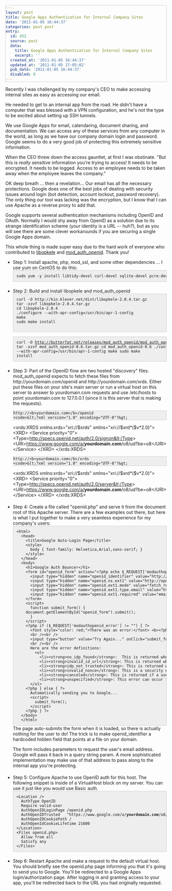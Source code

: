 ```yaml
---
layout: post
title: Google Apps Authentication for Internal Company Sites
date: '2011-01-05 16:44:37'
categories: post post
entry:
  id: 452
  source: post
  data:
    title: Google Apps Authentication for Internal Company Sites
    excerpt: ''
  created_at: '2011-01-05 16:44:37'
  updated_at: '2011-01-05 17:05:02'
  pub_date: '2011-01-05 16:44:37'
  disabled: 0
---
```

Recently I was challenged by my company's CEO to make accessing internal sites
as easy as accessing our email.

He needed to get to an internal app from the road.  He didn't have a computer
that was blessed with a VPN configuration, and he's not the type to be excited
about setting up SSH tunnels.

We use Google Apps for email, calendaring, document sharing, and documentation.
We can access any of these services from any computer in the world, as long as
we have our company domain login and password.  Google seems to do a very good
job of protecting this extremely sensitive information.

When the CEO threw down the access gauntlet, at first I was obstinate.  "But
this is _really_ sensitive information you're trying to access!  It needs to be
encrypted.  It needs to be logged.  Access to an employee needs to be taken
away when the employee leaves the company."

OK deep breath ... then a revelation... Our email has all the necessary
protections.  Google does one of the best jobs of dealing with security issues
around login (bot detection, account lockout, password recovery).  The only
thing our tool was lacking was the encryption, but I know that I can use Apache
as a reverse proxy to add that.

Google supports several authentication mechanisms including OpenID and OAuth.
Normally I would shy away from OpenID as a solution due to its strange
identification scheme (your identity is a URL -- huh?), but as you will see
there are some clever workarounds if you are securing a single Google Apps
domain.

This whole thing is made super easy due to the hard work of everyone who
contributed to <a href="http://kin.klever.net/libopkele/">libopkele</a> and
<a href="http://findingscience.com/mod_auth_openid/">mod_auth_openid</a>.
Thank you!

<style>
  code {
    display: block;
    white-space: pre;
    background:#eee;
    border:1px solid #ccc;
    padding:10px;
    overflow-x: auto;
  }
  ul.steps li {
    margin-bottom:20px;
  }
</style>

<ul class="steps">
  <li>
    Step 1: Install apache, php, mod_ssl, and some other dependencies ... I use yum on CentOS to do this:
    <code>sudo yum -y install libtidy-devel curl-devel sqlite-devel pcre-devel httpd-devel mod_ssl php</code>
  </li>
  <li>
    Step 2: Build and install libopkele and mod_auth_openid
    <code>curl -O http://kin.klever.net/dist/libopkele-2.0.4.tar.gz
tar -xzvf libopkele-2.0.4.tar.gz 
cd libopkele-2.0.4
./configure --with-apr-config=/usr/bin/apr-1-config
make
sudo make install

curl -O http://butterfat.net/releases/mod_auth_openid/mod_auth_openid-0.6.tar.gz
tar -xzvf mod_auth_openid-0.6.tar.gz
cd mod_auth_openid-0.6
./configure --with-apr-config=/usr/bin/apr-1-config
make
sudo make install</code>
  <li>
    Step 3: Part of the OpenID flow are two hosted "discovery" files.
    mod_auth_openid expects to fetch these files from
    http://yourdomain.com/openid and http://yourdomain.com/xrds.  
    Either put these files on your site's main server or run a virtual host on
    this server to answer to yourdomain.com requests and use /etc/hosts to
    point yourdomain.com to 127.0.0.1 (since it is this server that is making
    the requests).

    http://<b>yourdomain.com</b>/openid
    <code>&lt;?xml version="1.0" encoding="UTF-8"?&gt;
&lt;xrds:XRDS xmlns:xrds="xri://$xrds" xmlns="xri://$xrd*($v*2.0)"&gt;
  &lt;XRD&gt;
    &lt;Service priority="0"&gt;
      &lt;Type&gt;http://specs.openid.net/auth/2.0/signon&lt;/Type&gt;
      &lt;URI&gt;https://www.google.com/a/<b>yourdomain.com</b>/o8/ud?be=o8&lt;/URI&gt;
    &lt;/Service&gt;
  &lt;/XRD&gt;
&lt;/xrds:XRDS&gt;</code>

    http://<b>yourdomain.com</b>/xrds
    <code>&lt;?xml version="1.0" encoding="UTF-8"?&gt;
&lt;xrds:XRDS xmlns:xrds="xri://$xrds" xmlns="xri://$xrd*($v*2.0)"&gt;
  &lt;XRD&gt;
    &lt;Service priority="0"&gt;
      &lt;Type&gt;http://specs.openid.net/auth/2.0/server&lt;/Type&gt;
      &lt;URI&gt;https://www.google.com/a/<b>yourdomain.com</b>/o8/ud?be=o8&lt;/URI&gt;
    &lt;/Service&gt;
  &lt;/XRD&gt;
&lt;/xrds:XRDS&gt;</code>
  </li>

  <li>
    Step 4: Create a file called "openid.php" and serve it from the document root of this Apache server.  There are a few examples out there, but here is what I put together to make a very seamless experience for my company's users:
    <code>&lt;html&gt;
  &lt;head&gt;
    &lt;title&gt;Google Auto-Login Page&lt;/title&gt;
    &lt;style&gt;
      body { font-family: Helvetica,Arial,sans-serif; }
    &lt;/style&gt;
  &lt;/head&gt;
  &lt;body&gt;
    &lt;h1&gt;Google Auth Bouncer&lt;/h1&gt;
    &lt;form id="openid_form" action="&lt;?php echo $_REQUEST['modauthopenid_referrer'];?&gt;" method="GET"&gt;
      &lt;input type="hidden" name="openid_identifier" value="http://<b>yourdomain.com</b>/xrds"/&gt;
      &lt;input type="hidden" name="openid.ns.ext1" value="http://openid.net/srv/ax/1.0" /&gt;
      &lt;input type="hidden" name="openid.ext1.mode" value="fetch_request" /&gt;
      &lt;input type="hidden" name="openid.ext1.type.email" value="http://axschema.org/contact/email" /&gt;
      &lt;input type="hidden" name="openid.ext1.required" value="email" /&gt;
    &lt;/form&gt;
    &lt;script&gt;
      function submit_form() {
	document.getElementById("openid_form").submit();
      }
    &lt;/script&gt;
    &lt;?php if ($_REQUEST['modauthopenid_error'] != "") { ?&gt;
      &lt;font style="color: red;"&gt;There was an error:&lt;/font&gt; &lt;b&gt;&lt;?php echo $_REQUEST['modauthopenid_error']; ?&gt;&lt;/b&gt;.  
      &lt;br /&gt;&lt;br /&gt;
      &lt;input type="button" value="Try Again..." onClick="submit_form();"&gt;
      &lt;br /&gt;&lt;br /&gt;
      Here are the error definitions:
        &lt;ul&gt;
          &lt;li&gt;&lt;strong&gt;no_idp_found&lt;/strong&gt;:  This is returned when the there was no identity provider URL found on the identity page given by the user, or if the page could not be downloaded.  The user probably just mistyped her identity URL.&lt;/li&gt;
          &lt;li&gt;&lt;strong&gt;invalid_id_url&lt;/strong&gt;: This is returned when the identity URL given is not syntactically valid.&lt;/li&gt;
          &lt;li&gt;&lt;strong&gt;idp_not_trusted&lt;/strong&gt;: This is returned when the identity provider of the user is not trusted.  This will only occur if you have at least one of &lt;strong&gt;AuthOpenIDTrusted&lt;/strong&gt; or &lt;strong&gt;AuthOpenIDDistrusted&lt;/strong&gt; set.&lt;/li&gt;
          &lt;li&gt;&lt;strong&gt;invalid_nonce&lt;/strong&gt;: This is a security error.  It generally means that someone is attempting a replay attack, though more innocuous reasons are possible (such as a user who doesn't have cookies enabled refreshing the page).&lt;/li&gt;
          &lt;li&gt;&lt;strong&gt;canceled&lt;/strong&gt;: This is returned if a user cancels the authentication process.&lt;/li&gt;
          &lt;li&gt;&lt;strong&gt;unspecified&lt;/strong&gt;: This error can occur for a number of reasons, such a bad signature of the query parameters returned from a user's identity provider.  Most likely, the user should simply be instructed to attempt again.&lt;/li&gt;
      &lt;/ul&gt;
    &lt;?php } else { ?&gt;
      Automatically sending you to Google...
      &lt;script&gt;
        submit_form();
      &lt;/script&gt;
    &lt;?php } ?&gt;
  &lt;/body&gt;
  &lt;/html&gt;</code>
  The page auto-submits the form when it is loaded, so there is actually nothing for the user to do!  The trick is to make openid_identifier a hardcoded hidden field that points at a file on your domain.

   The form includes parameters to request the user's email address. Google will
   pass it back in a query string param. A more sophisticated implementation
   may make use of that address to pass along to the internal app you're
   protecting.
  </li>
  <li>
    Step 5: Configure Apache to use OpenID auth for this host.  The following
    snippet is inside of a VirtualHost block on my server.  You can use it just
    like you would use Basic auth.
  <code>&lt;Location /&gt;
  AuthType OpenID
  Require valid-user
  AuthOpenIDLoginPage /openid.php
  AuthOpenIDTrusted   ^https://www.google.com/a/<b>yourdomain.com</b>/o8/ud$
  AuthOpenIDCookiePath /
  AuthOpenIdCookieLifetime 21600
&lt;/Location&gt;
&lt;Files openid.php&gt;
  Allow from all
  Satisfy any
&lt;/Files&gt;</code>
  </li>
  <li>
    Step 6: Restart Apache and make a request to the default virtual host.  You
    should briefly see the openid.php page informing you that it's going to
    send you to Google.  You'll be redirected to a Google Apps
    login/authorization page.  After logging in and granting access to your
    app, you'll be redirected back to the URL you had originally requested.
  </li>
</ul>
